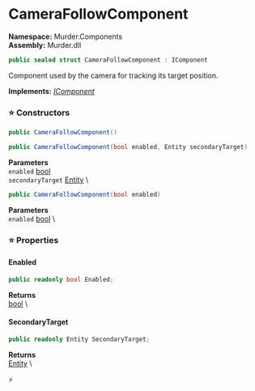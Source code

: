 # CameraFollowComponent

**Namespace:** Murder.Components \
**Assembly:** Murder.dll

```csharp
public sealed struct CameraFollowComponent : IComponent
```

Component used by the camera for tracking its target position.

**Implements:** _[IComponent](/Bang/Components/IComponent.html)_

### ⭐ Constructors
```csharp
public CameraFollowComponent()
```

```csharp
public CameraFollowComponent(bool enabled, Entity secondaryTarget)
```

**Parameters** \
`enabled` [bool](https://learn.microsoft.com/en-us/dotnet/api/System.Boolean?view=net-7.0) \
`secondaryTarget` [Entity](/Bang/Entities/Entity.html) \

```csharp
public CameraFollowComponent(bool enabled)
```

**Parameters** \
`enabled` [bool](https://learn.microsoft.com/en-us/dotnet/api/System.Boolean?view=net-7.0) \

### ⭐ Properties
#### Enabled
```csharp
public readonly bool Enabled;
```

**Returns** \
[bool](https://learn.microsoft.com/en-us/dotnet/api/System.Boolean?view=net-7.0) \
#### SecondaryTarget
```csharp
public readonly Entity SecondaryTarget;
```

**Returns** \
[Entity](/Bang/Entities/Entity.html) \


⚡